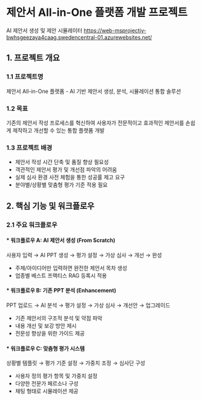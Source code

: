 # 제안서 All-in-One 플랫폼 개발 프로젝트
AI 제안서 생성 및 제안 시뮬레이터
https://web-msprojectjy-bwhsgeezaya4caag.swedencentral-01.azurewebsites.net/

## 1. 프로젝트 개요
### 1.1 프로젝트명
제안서 All-in-One 플랫폼 - AI 기반 제안서 생성, 분석, 시뮬레이션 통합 솔루션
### 1.2 목표
기존의 제안서 작성 프로세스를 혁신하여 사용자가 전문적이고 효과적인 제안서를 손쉽게 제작하고 개선할 수 있는 통합 플랫폼 개발
### 1.3 프로젝트 배경
- 제안서 작성 시간 단축 및 품질 향상 필요성
- 객관적인 제안서 평가 및 개선점 파악의 어려움
- 실제 심사 환경 사전 체험을 통한 성공률 제고 요구
- 분야별/상황별 맞춤형 평가 기준 적용 필요

## 2. 핵심 기능 및 워크플로우
### 2.1 주요 워크플로우
#### * 워크플로우 A: AI 제안서 생성 (From Scratch)
사용자 입력 → AI PPT 생성 → 평가 설정 → 가상 심사 → 개선 → 완성

- 주제/아이디어만 입력하면 완전한 제안서 목차 생성
- 업종별 베스트 프랙티스 RAG 등록시 적용

#### * 워크플로우 B: 기존 PPT 분석 (Enhancement)
PPT 업로드 → AI 분석 → 평가 설정 → 가상 심사 → 개선안 → 업그레이드

- 기존 제안서의 구조적 분석 및 약점 파악
- 내용 개선 및 보강 방안 제시
- 전문성 향상을 위한 가이드 제공

#### * 워크플로우 C: 맞춤형 평가 시스템 
상황별 템플릿 → 평가 기준 설정 → 가중치 조정 → 심사단 구성

- 사용자 정의 평가 항목 및 가중치 설정
- 다양한 전문가 페르소나 구성
- 채팅 형태로 시뮬레이션 제공

